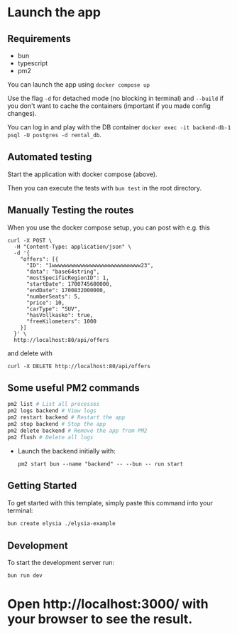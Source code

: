 # Launch the app

## Requirements

- bun
- typescript
- pm2

You can launch the app using
`docker compose up`

Use the flag `-d` for detached mode (no blocking in terminal) and `--build` if you don't want to cache the containers (important if you made config changes).

You can log in and play with the DB container
`docker exec -it backend-db-1 psql -U postgres -d rental_db`.

## Automated testing
Start the application with docker compose (above).

Then you can execute the tests with `bun test` in the root directory.
## Manually Testing the routes 
When you use the docker compose setup, you can post with e.g. this
```
curl -X POST \
  -H "Content-Type: application/json" \
  -d '{
    "offers": [{
      "ID": "1wwwwwwwwwwwwwwwwwwwwwwwwwwww23",
      "data": "base64string",
      "mostSpecificRegionID": 1,
      "startDate": 1700745600000,
      "endDate": 1700832000000,
      "numberSeats": 5,
      "price": 10,
      "carType": "SUV",
      "hasVollkasko": true,
      "freeKilometers": 1000
    }]
  }' \
  http://localhost:80/api/offers
```
and delete with 

```
curl -X DELETE http://localhost:80/api/offers
```
## Some useful PM2 commands

```bash
pm2 list # List all processes
pm2 logs backend # View logs
pm2 restart backend # Restart the app
pm2 stop backend # Stop the app
pm2 delete backend # Remove the app from PM2
pm2 flush # Delete all logs
```

- Launch the backend initially with:
  ```
  pm2 start bun --name "backend" -- --bun -- run start
  ```

## Getting Started

To get started with this template, simply paste this command into your terminal:

```bash
bun create elysia ./elysia-example
```

## Development

To start the development server run:

```bash
bun run dev
```

# Open http://localhost:3000/ with your browser to see the result.
